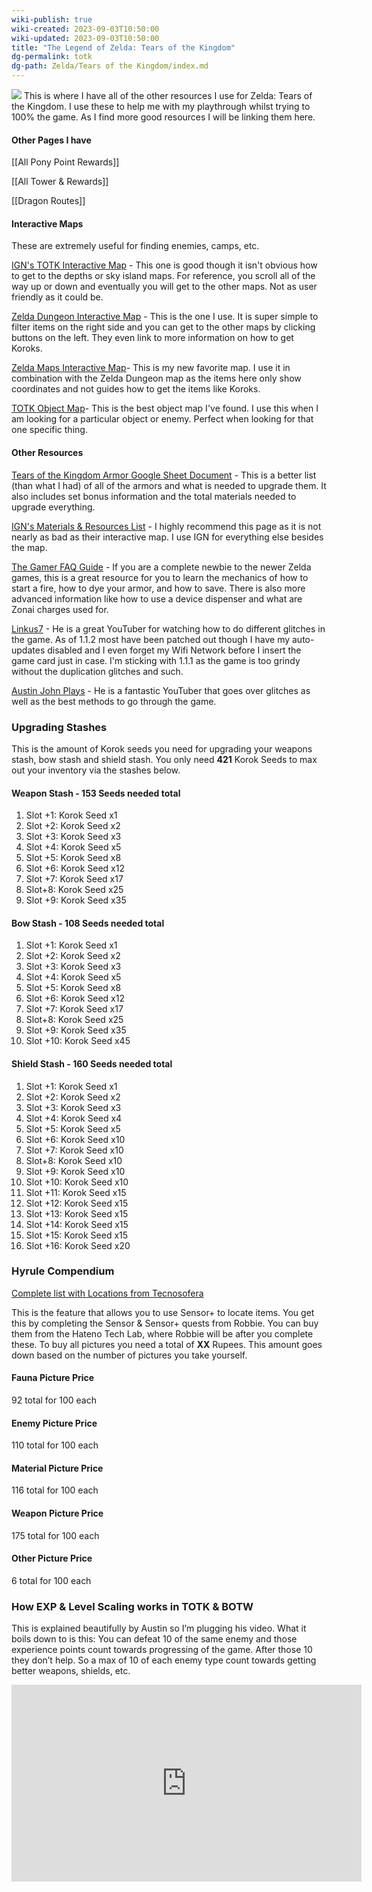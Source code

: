 ```yaml
---
wiki-publish: true
wiki-created: 2023-09-03T10:50:00
wiki-updated: 2023-09-03T10:50:00
title: "The Legend of Zelda: Tears of the Kingdom"
dg-permalink: totk
dg-path: Zelda/Tears of the Kingdom/index.md
---
```

<img src="https://www.zeldadungeon.net/wp-content/uploads/2023/05/Tears-of-the-Kingdom-Official-Art.jpg">
This is where I have all of the other resources I use for Zelda: Tears of the Kingdom. I use these to help me with my playthrough whilst trying to 100% the game. As I find more good resources I will be linking them here.

#### Other Pages I have
[[All Pony Point Rewards]]

[[All Tower & Rewards]]

[[Dragon Routes]]
<h4>Interactive Maps</h4>
These are extremely useful for finding enemies, camps, etc.

<a href="https://www.ign.com/maps/the-legend-of-zelda-tears-of-the-kingdom/hyrule" target="_blank">IGN's TOTK Interactive Map</a> - This one is good though it isn't obvious how to get to the depths or sky island maps. For reference, you scroll all of the way up or down and eventually you will get to the other maps. Not as user friendly as it could be.

<a href="https://www.zeldadungeon.net/tears-of-the-kingdom-interactive-map" target="_blank">Zelda Dungeon Interactive Map</a> - This is the one I use. It is super simple to filter items on the right side and you can get to the other maps by clicking buttons on the left. They even link to more information on how to get Koroks.

<a href="https://zeldamaps.com/?game=TotK&map=2102&subMap=2102" target="_blank">Zelda Maps Interactive Map</a>- This is my new favorite map. I use it in combination with the Zelda Dungeon map as the items here only show coordinates and not guides how to get the items like Koroks.

<a href="https://objmap-totk.zeldamods.org/#/map/z3,0,0" target="_blank">TOTK Object Map</a>- This is the best object map I've found. I use this when I am looking for a particular object or enemy. Perfect when looking for that one specific thing.

<h4>Other Resources</h4>
<a href="https://docs.google.com/spreadsheets/d/1an06KpSDgW0MLfFs346EOXXBhElYuzTvPhdxXp6T8Hs/edit#gid=750468372" target="_blank">Tears of the Kingdom Armor Google Sheet Document</a> - This is a better list (than what I had) of all of the armors and what is needed to upgrade them. It also includes set bonus information and the total materials needed to upgrade everything.

<a href="https://www.ign.com/wikis/the-legend-of-zelda-tears-of-the-kingdom/Materials_and_Resources_List">IGN's Materials &amp; Resources List</a> - I highly recommend this page as it is not nearly as bad as their interactive map. I use IGN for everything else besides the map.

<a href="https://www.thegamer.com/legend-of-zelda-tears-of-the-kingdom-totk-faq-information-guide/">The Gamer FAQ Guide</a> - If you are a complete newbie to the newer Zelda games, this is a great resource for you to learn the mechanics of how to start a fire, how to dye your armor, and how to save. There is also more advanced information like how to use a device dispenser and what are Zonai charges used for.

<a href="https://www.youtube.com/@Linkus7">Linkus7</a> - He is a great YouTuber for watching how to do different glitches in the game. As of 1.1.2 most have been patched out though I have my auto-updates disabled and I even forget my Wifi Network before I insert the game card just in case. I'm sticking with 1.1.1 as the game is too grindy without the duplication glitches and such.

<a href="https://www.youtube.com/@AustinJohnPlays">Austin John Plays</a> - He is a fantastic YouTuber that goes over glitches as well as the best methods to go through the game.

### Upgrading Stashes
This is the amount of Korok seeds you need for upgrading your weapons stash, bow stash and shield stash. You only need **421** Korok Seeds to max out your inventory via the stashes below.

#### Weapon Stash - 153 Seeds needed total
1. Slot +1: Korok Seed x1
2. Slot +2: Korok Seed x2
3. Slot +3: Korok Seed x3
4. Slot +4: Korok Seed x5
5. Slot +5: Korok Seed x8
6. Slot +6: Korok Seed x12
7. Slot +7: Korok Seed x17
8. Slot+8: Korok Seed x25
9. Slot +9: Korok Seed x35

#### Bow Stash - 108 Seeds needed total
1. Slot +1: Korok Seed x1
2. Slot +2: Korok Seed x2
3. Slot +3: Korok Seed x3
4. Slot +4: Korok Seed x5
5. Slot +5: Korok Seed x8
6. Slot +6: Korok Seed x12
7. Slot +7: Korok Seed x17
8. Slot+8: Korok Seed x25
9. Slot +9: Korok Seed x35
10. Slot +10: Korok Seed x45

#### Shield Stash - 160 Seeds needed total
1. Slot +1: Korok Seed x1
2. Slot +2: Korok Seed x2
3. Slot +3: Korok Seed x3
4. Slot +4: Korok Seed x4
5. Slot +5: Korok Seed x5
6. Slot +6: Korok Seed x10
7. Slot +7: Korok Seed x10
8. Slot+8: Korok Seed x10
9. Slot +9: Korok Seed x10
10. Slot +10: Korok Seed x10
11. Slot +11: Korok Seed x15
12. Slot +12: Korok Seed x15
13. Slot +13: Korok Seed x15
14. Slot +14: Korok Seed x15
15. Slot +15: Korok Seed x15
16. Slot +16: Korok Seed x20

### Hyrule Compendium
<a href="https://www.latecnosfera.com/2023/05/zelda-totk-complete-hyrule-compendium.html" target="_blank">Complete list with Locations from Tecnosofera</a>

This is the feature that allows you to use Sensor+ to locate items. You get this by completing the Sensor & Sensor+ quests from Robbie. You can buy them from the Hateno Tech Lab, where Robbie will be after you complete these.
To buy all pictures you need a total of **XX** Rupees. This amount goes down based on the number of pictures you take yourself.
#### Fauna Picture Price
92 total for 100 each
#### Enemy Picture Price
110 total for 100 each
#### Material Picture Price
116 total for 100 each
#### Weapon Picture Price
175 total for 100 each
#### Other Picture Price
6 total for 100 each

### How EXP & Level Scaling works in TOTK & BOTW
This is explained beautifully by Austin so I’m plugging his video. What it boils down to is this:
You can defeat 10 of the same enemy and those experience points count towards progressing of the game. After those 10 they don’t help. So a max of 10 of each enemy type count towards getting better weapons, shields, etc.
<iframe width="560" height="315" src="https://www.youtube.com/embed/jQrsv__ObC4" title="YouTube video player" frameborder="0" allow="accelerometer; autoplay; clipboard-write; encrypted-media; gyroscope; picture-in-picture; web-share" allowfullscreen></iframe>

